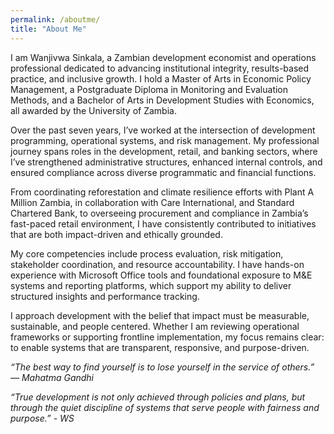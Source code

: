 ```yaml
---
permalink: /aboutme/
title: "About Me"
---
```


I am Wanjivwa Sinkala, a Zambian development economist and operations professional dedicated to advancing institutional integrity, results-based practice, and inclusive growth. I hold a Master of Arts in Economic Policy Management, a Postgraduate Diploma in Monitoring and Evaluation Methods, and a Bachelor of Arts in Development Studies with Economics, all awarded by the University of Zambia.

Over the past seven years, I’ve worked at the intersection of development programming, operational systems, and risk management. My professional journey spans roles in the development, retail, and banking sectors, where I’ve strengthened administrative structures, enhanced internal controls, and ensured compliance across diverse programmatic and financial functions.

From coordinating reforestation and climate resilience efforts with Plant A Million Zambia, in collaboration with Care International, and Standard Chartered Bank, to overseeing procurement and compliance in Zambia’s fast-paced retail environment, I have consistently contributed to initiatives that are both impact-driven and ethically grounded.

My core competencies include process evaluation, risk mitigation, stakeholder coordination, and resource accountability. I have hands-on experience with Microsoft Office tools and foundational exposure to M&E systems and reporting platforms, which support my ability to deliver structured insights and performance tracking.

I approach development with the belief that impact must be measurable, sustainable, and people centered. Whether I am reviewing operational frameworks or supporting frontline implementation, my focus remains clear: to enable systems that are transparent, responsive, and purpose-driven.

_“The best way to find yourself is to lose yourself in the service of others.”_
_— Mahatma Gandhi_

_“True development is not only achieved through policies and plans, but through the quiet discipline of systems that serve people with fairness and purpose.”_
_- WS_

